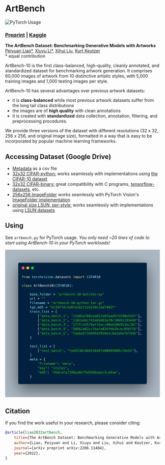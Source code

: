 # ArtBench

![PyTorch Usage](assets/example.png)

### [Preprint](https://arxiv.org/abs/2206.11404) | [Kaggle](https://www.kaggle.com/datasets/alexanderliao/artbench10)

**The ArtBench Dataset: Benchmarking Generative Models with Artworks**<br/>
[Peiyuan Liao*](https://liaopeiyuan.com/), [Xiuyu Li*](https://www.xiuyuli.com/), [Xihui Liu](https://xh-liu.github.io/), [Kurt Keutzer](http://people.eecs.berkeley.edu/~keutzer/)<br/>
\* equal contribution

ArtBench-10 is the first class-balanced, high-quality, cleanly annotated, and standardized dataset for benchmarking artwork generation. It comprises 60,000 images of artwork from 10 distinctive artistic styles, with 5,000 training images and 1,000 testing images per style. 

ArtBench-10 has several advantages over previous artwork datasets:

* it is **class-balanced** while most previous artwork datasets suffer from the long tail class distributions
* the images are of **high quality** with clean annotations
* it is created with **standardized** data collection, annotation, filtering, and preprocessing procedures. 

We provide three versions of the dataset with different resolutions (32 x 32, 256 x 256, and original image size), formatted in a way that is easy to be incorporated by popular machine learning frameworks.
## Accessing Dataset (Google Drive)

* [Metadata](https://drive.google.com/file/d/18B35DO8AONK6x-mBbvboOrqPZOzrKwev/view?usp=sharing) as a csv file
* [32x32 CIFAR-python:](https://drive.google.com/file/d/11uXZ49N4yxbKVmV48NrOIp2XvCy1LwUo/view?usp=sharing) works seamlessly with implementations using [the CIFAR-10 dataset](http://www.cs.toronto.edu/~kriz/cifar.html)
* [32x32 CIFAR-binary:](https://drive.google.com/file/d/1e7AYlDLKhjoww1HGAF2cvQOn2ddju6tW/view?usp=sharing) great compatibility with C programs, [tensorflow-datasets](https://www.tensorflow.org/datasets), etc.
* [256x256 ImageFolder](https://drive.google.com/file/d/1Tx55Nn_zbkjSpIX_9mfQ8LWzbJZlihBN/view?usp=sharing) works seamlessly with PyTorch Vision's [ImageFolder implementation](https://pytorch.org/vision/stable/generated/torchvision.datasets.ImageFolder.html)
* [original size LSUN, per-style:](https://drive.google.com/drive/folders/1gWdbot6wfmvsI1UDY8WC_-vkZsK9VEhM?usp=sharing) works seamlessly with implementations using [LSUN datasets](https://www.yf.io/p/lsun)

## Using

See `artbench.py` for PyTorch usage. *You only need ~20 lines of code to start using ArtBench-10 in your PyTorch workloads!*

![PyTorch Usage](assets/pytorch_usage.png)

## Citation

If you find the work useful in your research, please consider citing:

```bibtex
@article{liao2022artbench,
    title={The ArtBench Dataset: Benchmarking Generative Models with Artworks},
    author={Liao, Peiyuan and Li, Xiuyu and Liu, Xihui and Keutzer, Kurt},
    journal={arXiv preprint arXiv:2206.11404},
    year={2022},
}
```
